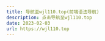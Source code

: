 ```yaml
---
title: 导航至wjl110.top(前端语法导航)
description: 点击导航至wjl110.top
date: 2023-02-03
url: https://wjl110.top
---
```

